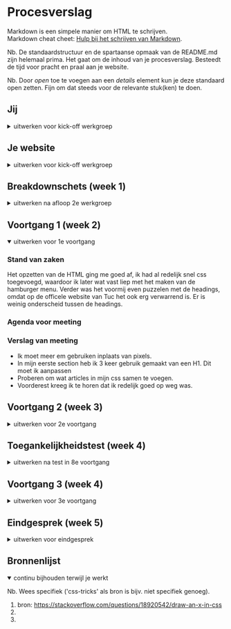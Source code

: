 # Procesverslag
Markdown is een simpele manier om HTML te schrijven.  
Markdown cheat cheet: [Hulp bij het schrijven van Markdown](https://github.com/adam-p/markdown-here/wiki/Markdown-Cheatsheet).

Nb. De standaardstructuur en de spartaanse opmaak van de README.md zijn helemaal prima. Het gaat om de inhoud van je procesverslag. Besteedt de tijd voor pracht en praal aan je website.

Nb. Door *open* toe te voegen aan een *details* element kun je deze standaard open zetten. Fijn om dat steeds voor de relevante stuk(ken) te doen.





## Jij

<details>
<summary>uitwerken voor kick-off werkgroep</summary>

### Auteur:
Jaimy-lee Krumeich

#### Je startniveau:
Rood

#### Je focus:
Ik denk beide.. Twijfel nog. Ik wil van beide zo ver mogelijk komen. Het liefst wel helemaal responsive!
 
</details>





## Je website

<details>
<summary>uitwerken voor kick-off werkgroep</summary>

### Je opdracht:
https://www.tuc.nl

#### Screenshot(s) van de eerste pagina (small screen): 
hier de naam van de pagina  
<img src="images/screenshot-tuc.jpg" width="375px" alt="screenshot eerste tuc pagina">

#### Screenshot(s) van de tweede pagina (small screen):
hier de naam van de pagina  
<img src="images/screenshot2-tuc.jpg" width="375px" alt="screenshot tweede tuc pagina">
 
</details>



## Breakdownschets (week 1)

<details>
<summary>uitwerken na afloop 2e werkgroep</summary>

### de hele pagina: 
<img src="images/breakdownschets.png" width="375px" alt="breakdown van de hele pagina">

<!-- ### dynamisch deel (bijv menu): 
<img src="images/dummy-plaatje.jpg" width="375px" alt="breakdown van een dynamisch deel">

### wellicht nog een dynamisch deel (bijv filter): 
<img src="images/dummy-plaatje.jpg" width="375px" alt="breakdown van nog een dynamisch deel"> -->

</details>





## Voortgang 1 (week 2)

<details open>
<summary>uitwerken voor 1e voortgang</summary>

### Stand van zaken
Het opzetten van de HTML ging me goed af, ik had al redelijk snel css toegevoegd, waardoor ik later wat vast liep met het maken van de hamburger menu. Verder was het voormij even puzzelen met de headings, omdat op de officele website van Tuc het ook erg verwarrend is. Er is weinig onderscheid tussen de headings. 




### Agenda voor meeting


### Verslag van meeting

- Ik moet meer em gebruiken inplaats van pixels.
- In mijn eerste section heb ik 3 keer gebruik gemaakt van een H1. Dit moet ik aanpassen
- Proberen om wat articles in mijn css samen te voegen. 
- Voorderest kreeg ik te horen dat ik redelijk goed op weg was. 

</details>





## Voortgang 2 (week 3)

<details>
<summary>uitwerken voor 2e voortgang</summary>

### Stand van zaken
Ik wilde een aantal elementen laten werken door middel van JS. Javascript is niet echt een sterk punt van mij, dus ik vond het lastig. Ik was wel al op de goede weg, maar tijdens het voortgang gesprek kwamen we er gezamelijk ook niet uit. Ik wilde dat wanneer je op het share icoontje klikt er media iconen werden toegevoegd. Ik begon bij 1 icon, namelijk het Facebook icoontje. Dit is gelukt, maar na veel te geprobeerd te hebben krijg ik het nog steeds niet voor elkaar dat dat in iedere article gebeurt. 

<img src="images/share-facebook.jpg" width="375px" alt="voorbeeld shareicon">
<img src="images/js-code-icon.jpg" width="375px" alt="screenshot code js">


Samen met Bo en Carolin hebben we al dingen aangepast in JS, zoals: querySelectorAll toevoegen ect.
Als tip kreeg ik om wat meer classes te gebruiken, om zo het mijzelf ook makkelijker te maken in de JS.

Verder heb ik van mijn eerste pagina ongeveer 85% af. De elementen die ik nu nog mis dat zijn meer de (micro)interacties en de footer. De footer stelde ik eigenlijk steeds uit, omdat ik lastigere elementen eerst wilde laten werken. 

Hamburger menu heb ik na veel uur eindelijk voor elkaar gekregen, deels doormiddel van de codepen uitleg van Sanne, maar, omdat ik het net anders wilde heb ik de codes wel moeten ontcijferen tot ik het kon toe passen. 

Ik ga kijken of ik het nog in me eentje voor elkaar kan krijgen in de aankomende weken. 


### Agenda voor meeting
Er waren geen medestudenten aanwezig tijdens het voortgang gesprek.

### Verslag van meeting
hier na afloop snel de uitkomsten van de meeting vastleggen

- Nog verder gaan met JS
- Beginnen aan de tweede pagina
- Classes toevoegen
</details>





## Toegankelijkheidstest (week 4)

<details>
<summary>uitwerken na test in 8e voortgang</summary>

### Bevindingen
Screenreader - Sommige a tags staan klein beetje naast de afbeelding, klikken kan wel doormiddel van de enter. 
Bril vlekken > Redelijk 
Bril zwarte vlek > Ik zag alleen de randen van de website.
Bril andere vlekken > Kon nog goed door de website navigeren

#### Screenreader
Toen ik de screenreader geactiveerd had op mijn macbook kon ik kijken of de structuur van de website klopt en of mijn alt teksten relevant waren. Dit was gelukkig het geval. Ik had de focus state uitgewerkt, waardoor het goed te volgen was. Verder moet ik nog wel enkele margin opmaak weghalen, want deze verschuiven de boel.


#### Titel tweede bevinding. 



#### Titel volgende bevinding. 



#### Titel nog een bevinding. 


</details>





## Voortgang 3 (week 4)

<details>
<summary>uitwerken voor 3e voortgang</summary>

### Stand van zaken
De laatste puntjes op de i zetten gaat wat meer met moeite. Ik ben momenteel wat meer Javascript aan het toevoegen. De website is naar mij genoeg goed responsive en nu ga ik verder met de plane, dus het opmakken van de buttons ect. Doordat ik de focus states heb opgemaakt, kun je makkelijker met de Tab door de pagina heen. Verder heb ik ook de hover state volledig uitgewerkt met content icons. 

Ik heb mijn Css en HTML door de validator gehaald om te kijken of deze fouten bevatten.
In mijn CSS had ik geen warnings of errors. In mijn Html pagina's enkele warnings over dat sommige articles of section geen heading bevatten en een error, omdat ik in de naam van sommige images een spattie gebruikt heb. Dit moet ik nog aanpassen. 

<img src="images/csschecker.png" width="375px" alt="validator css">
<img src="images/roomkaadpagecheck.pngr" width="375px" alt="roomkaas page validator ">
<img src="images/indexchecker" width="375px" alt="index validator ">


### Agenda voor meeting
samen met je groepje opstellen

| student 1      | student 2          | student 3    | student 4        |
| ---            | ---                | ---          | ---              |
| dit bespreken  | en dit             | en ik dit    | en dan ik dat    |
| en dat ook nog | dit als er tijd is | nog een punt | dit wil ik zeker |
| ...            | ...                | ...          | ...              |


### Verslag van meeting
hier na afloop snel de uitkomsten van de meeting vastleggen

- punt 1
- punt 2
- nog een punt
- ...

</details>





## Eindgesprek (week 5)

<details>
<summary>uitwerken voor eindgesprek</summary>

### Stand van zaken
hier dit ging goed & dit was lastig (neem ook screenshots op van delen van je website en code)

### Screenshot(s)

hier screenshot(s) van je eindresultaat

</details>





## Bronnenlijst

<details open>
<summary>continu bijhouden terwijl je werkt</summary>

Nb. Wees specifiek ('css-tricks' als bron is bijv. niet specifiek genoeg).

1. bron: https://stackoverflow.com/questions/18920542/draw-an-x-in-css 
2. 
3.

</details>